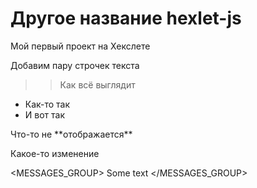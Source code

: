 # Другое название hexlet-js

Мой первый проект на Хекслете

Добавим пару строчек текста

>> Как всё выглядит

- Как-то так
- И вот так

<message>
Что-то не **отображается**
</message>

Какое-то изменение

<MESSAGES_GROUP>
Some text
</MESSAGES_GROUP>
